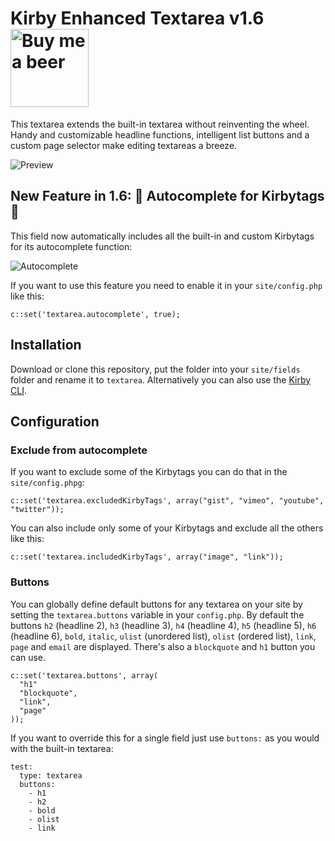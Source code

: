 # Kirby Enhanced Textarea v1.6 <a href="https://www.paypal.me/medienbaecker"><img width="125" src="https://cloud.githubusercontent.com/assets/7975568/26115669/fb7041b0-3a60-11e7-8480-d1d5c303717c.png" alt="Buy me a beer"></a>

This textarea extends the built-in textarea without reinventing the wheel. Handy and customizable headline functions, intelligent list buttons and a custom page selector make editing textareas a breeze.

![Preview](https://cloud.githubusercontent.com/assets/7975568/26114866/b3d1ee64-3a5e-11e7-8da6-0154f5e3399f.gif)

## New Feature in 1.6: :confetti_ball: Autocomplete for Kirbytags :confetti_ball:

This field now automatically includes all the built-in and custom Kirbytags for its autocomplete function:

![Autocomplete](https://user-images.githubusercontent.com/7975568/29191428-f6e952fc-7e1d-11e7-8606-d8b9ee9f4ffe.gif)

If you want to use this feature you need to enable it in your `site/config.php` like this:

```
c::set('textarea.autocomplete', true);
```

## Installation

Download or clone this repository, put the folder into your `site/fields` folder and rename it to `textarea`. Alternatively you can also use the [Kirby CLI](https://github.com/getkirby/cli).

## Configuration

### Exclude from autocomplete

If you want to exclude some of the Kirbytags you can do that in the `site/config.phpg`:

```
c::set('textarea.excludedKirbyTags', array("gist", "vimeo", "youtube", "twitter"));
```

You can also include only some of your Kirbytags and exclude all the others like this:

```
c::set('textarea.includedKirbyTags', array("image", "link"));
```

### Buttons

You can globally define default buttons for any textarea on your site by setting the `textarea.buttons` variable in your `config.php`. By default the buttons `h2` (headline 2), `h3` (headline 3), `h4` (headline 4), `h5` (headline 5), `h6` (headline 6), `bold`, `italic`, `ulist` (unordered list), `olist` (ordered list), `link`, `page` and `email` are displayed. There's also a `blockquote` and `h1` button you can use.

````
c::set('textarea.buttons', array(
  "h1"
  "blockquote",
  "link",
  "page"
));
````


If you want to override this for a single field just use `buttons:` as you would with the built-in textarea:

````
test:
  type: textarea
  buttons:
    - h1
    - h2
    - bold
    - olist
    - link
````